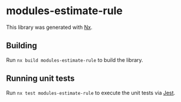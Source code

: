 # modules-estimate-rule

This library was generated with [Nx](https://nx.dev).

## Building

Run `nx build modules-estimate-rule` to build the library.

## Running unit tests

Run `nx test modules-estimate-rule` to execute the unit tests via [Jest](https://jestjs.io).

